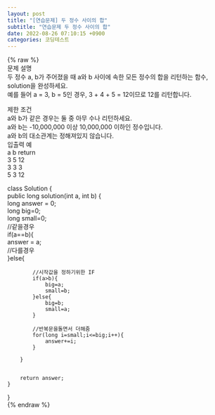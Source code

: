 ```yaml
---  
layout: post  
title: "[연습문제] 두 정수 사이의 합"  
subtitle: "연습문제 두 정수 사이의 합"  
date: 2022-08-26 07:10:15 +0900  
categories: 코딩테스트  
---  
```

{% raw %}  
문제 설명  
두 정수 a, b가 주어졌을 때 a와 b 사이에 속한 모든 정수의 합을 리턴하는 함수, solution을 완성하세요.  
예를 들어 a = 3, b = 5인 경우, 3 + 4 + 5 = 12이므로 12를 리턴합니다.  
  
제한 조건  
a와 b가 같은 경우는 둘 중 아무 수나 리턴하세요.  
a와 b는 -10,000,000 이상 10,000,000 이하인 정수입니다.  
a와 b의 대소관계는 정해져있지 않습니다.  
입출력 예  
a	b	return  
3	5	12  
3	3	3  
5	3	12  
  
  
class Solution {  
    public long solution(int a, int b) {  
        long answer = 0;  
        long big=0;  
        long small=0;  
        //같을경우  
        if(a==b){  
            answer = a;  
        //다를경우      
        }else{  
              
            //시작값을 정하기위한 IF  
            if(a>b){  
                big=a;  
                small=b;  
            }else{  
                big=b;  
                small=a;  
            }  
              
            //반복문을돌면서 더해줌  
            for(long i=small;i<=big;i++){  
                answer+=i;  
            }  
              
        }  
          
          
        return answer;  
    }  
}  
{% endraw %}